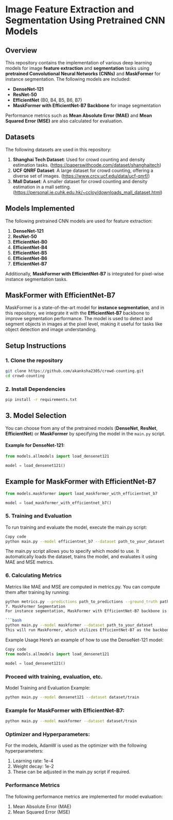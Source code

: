 # Image Feature Extraction and Segmentation Using Pretrained CNN Models

## Overview

This repository contains the implementation of various deep learning models for image **feature extraction** and **segmentation** tasks using **pretrained Convolutional Neural Networks (CNNs)** and **MaskFormer** for instance segmentation. The following models are included:
- **DenseNet-121**
- **ResNet-50**
- **EfficientNet** (B0, B4, B5, B6, B7)
- **MaskFormer with EfficientNet-B7 Backbone** for image segmentation

Performance metrics such as **Mean Absolute Error (MAE)** and **Mean Squared Error (MSE)** are also calculated for evaluation.

## Datasets

The following datasets are used in this repository:

1. **Shanghai Tech Dataset**: Used for crowd counting and density estimation tasks. (https://paperswithcode.com/dataset/shanghaitech) 
2. **UCF QNRF Dataset**: A large dataset for crowd counting, offering a diverse set of images. (https://www.crcv.ucf.edu/data/ucf-qnrf/)
3. **Mall Dataset**: A smaller dataset for crowd counting and density estimation in a mall setting. (https://personal.ie.cuhk.edu.hk/~ccloy/downloads_mall_dataset.html)

## Models Implemented

The following pretrained CNN models are used for feature extraction:

1. **DenseNet-121**
2. **ResNet-50**
3. **EfficientNet-B0**
4. **EfficientNet-B4**
5. **EfficientNet-B5**
6. **EfficientNet-B6**
7. **EfficientNet-B7**

Additionally, **MaskFormer with EfficientNet-B7** is integrated for pixel-wise instance segmentation tasks.

## MaskFormer with EfficientNet-B7

MaskFormer is a state-of-the-art model for **instance segmentation**, and in this repository, we integrate it with the **EfficientNet-B7** backbone to improve segmentation performance. The model is used to detect and segment objects in images at the pixel level, making it useful for tasks like object detection and image understanding.


## Setup Instructions

### 1. Clone the repository

```bash
git clone https://github.com/akanksha2305/crowd-counting.git
cd crowd-counting
``` 
### 2. Install Dependencies

```bash 
pip install -r requirements.txt
```
## 3. Model Selection

You can choose from any of the pretrained models (**DenseNet**, **ResNet**, **EfficientNet**) or **MaskFormer** by specifying the model in the `main.py` script.

#### Example for DenseNet-121:

```python
from models.allmodels import load_densenet121

model = load_densenet121()
```
## Example for MaskFormer with EfficientNet-B7

```python
from models.maskformer import load_maskformer_with_efficientnet_b7

model = load_maskformer_with_efficientnet_b7()
```
### 5. Training and Evaluation
To run training and evaluate the model, execute the main.py script:

```bash
Copy code
python main.py --model efficientnet_b7 --dataset path_to_your_dataset
```
The main.py script allows you to specify which model to use. It automatically loads the dataset, trains the model, and evaluates it using MAE and MSE metrics.

### 6. Calculating Metrics
Metrics like MAE and MSE are computed in metrics.py. You can compute them after training by running:

```bash
python metrics.py --predictions path_to_predictions --ground_truth path_to_ground_truth
7. MaskFormer Segmentation
For instance segmentation, MaskFormer with EfficientNet-B7 backbone is integrated. Use the following to train MaskFormer:

```bash
python main.py --model maskformer --dataset path_to_your_dataset
This will run MaskFormer, which utilizes EfficientNet-B7 as the backbone for improved performance in pixel-wise segmentation tasks.
```
Example Usage
Here’s an example of how to use the DenseNet-121 model:

```python
Copy code
from models.allmodels import load_densenet121

model = load_densenet121()
```
###  Proceed with training, evaluation, etc.
Model Training and Evaluation Example:
```bash
python main.py --model densenet121 --dataset dataset/train
```
### Example for MaskFormer with EfficientNet-B7:
```bash
python main.py --model maskformer --dataset dataset/train
```
### Optimizer and Hyperparameters: 
For the models, AdamW is used as the optimizer with the following hyperparameters:
1. Learning rate: 1e-4
2. Weight decay: 1e-2
3. These can be adjusted in the main.py script if required.

### Performance Metrics
The following performance metrics are implemented for model evaluation:
1. Mean Absolute Error (MAE)
2. Mean Squared Error (MSE)


